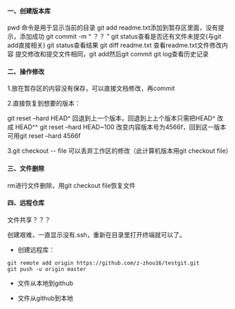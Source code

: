 #### **一、创建版本库**

pwd 命令是用于显示当前的目录
git add readme.txt添加到暂存区里面，没有提示，添加成功
git commit -m “  ？？ ”
git status查看是否还有文件未提交(与git add直接相关)
git status查看结果
git diff readme.txt 查看readme.txt文件修改内容
提交修改和提交文件相同，git add然后git commit
git log查看历史记录

#### **二、操作修改**

1.放在暂存区的内容没有保存，可以直接文档修改，再commit

2.直接恢复到想要的版本：

git reset  –hard HEAD^ 回退到上一个版本，回退到上上个版本只需把HEAD^ 改成 HEAD^^ 
git reset  –hard HEAD~100
改变内容版本号为4566f，回到这一版本可用git reset  –hard 4566f

3.git checkout -- file 可以丢弃工作区的修改（此计算机版本用git checkout  file）

#### 三、文件删除

rm进行文件删除，用git checkout  file恢复文件

#### 四、远程仓库

文件共享？？？

创建艰难，一直显示没有.ssh，重新在目录里打开终端就可以了。

- 创建远程库：

```
git remote add origin https://github.com/z-zhou16/testgit.git
git push -u origin master
```

- 文件从本地到github



- 文件从github到本地

